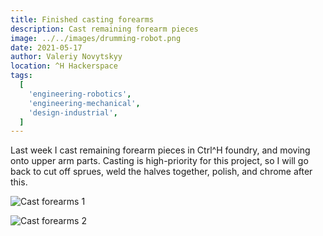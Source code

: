 ```yaml
---
title: Finished casting forearms
description: Cast remaining forearm pieces
image: ../../images/drumming-robot.png
date: 2021-05-17
author: Valeriy Novytskyy
location: ^H Hackerspace
tags:
  [
    'engineering-robotics',
    'engineering-mechanical',
    'design-industrial',
  ]
---
```


Last week I cast remaining forearm pieces in Ctrl^H foundry, and moving onto upper arm parts. Casting is high-priority for this project, so I will go back to cut off sprues, weld the halves together, polish, and chrome after this.

![Cast forearms 1](https://zeroweb-downloads.s3.us-west-2.amazonaws.com/forearms-cast1.jpeg)

![Cast forearms 2](https://zeroweb-downloads.s3.us-west-2.amazonaws.com/forearms-cast2.jpeg)